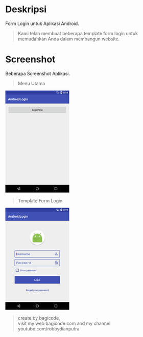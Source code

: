 # Deskripsi
Form Login untuk Aplikasi Android.
> Kami telah membuat beberapa template form login untuk memudahkan Anda dalam membangun website.

# Screenshot
Beberapa Screenshot Aplikasi.
> Menu Utama
<img src="https://github.com/bagi-code/android-login/blob/master/menu_utama.png" width="200" height="320"/> 

> Template Form Login
<img src="https://github.com/bagi-code/android-login/blob/master/login_one.png" width="200" height="320"/>

> create by bagicode, <br>
visit my web bagicode.com and my channel youtube.com/robbydianputra
